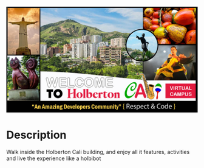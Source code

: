 ![](Top.jpg)

# Description

Walk inside the Holberton Cali building, and enjoy all it features, activities and live the experience like a holbibot